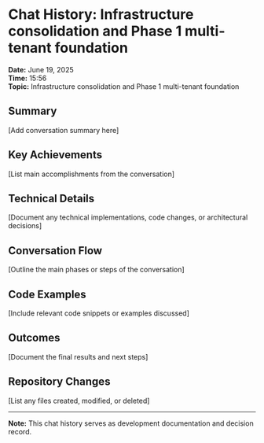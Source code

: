 ﻿# Chat History: Infrastructure consolidation and Phase 1 multi-tenant foundation

**Date:** June 19, 2025  
**Time:** 15:56  
**Topic:** Infrastructure consolidation and Phase 1 multi-tenant foundation

## Summary

[Add conversation summary here]

## Key Achievements

[List main accomplishments from the conversation]

## Technical Details

[Document any technical implementations, code changes, or architectural decisions]

## Conversation Flow

[Outline the main phases or steps of the conversation]

## Code Examples

[Include relevant code snippets or examples discussed]

## Outcomes

[Document the final results and next steps]

## Repository Changes

[List any files created, modified, or deleted]

---

**Note:** This chat history serves as development documentation and decision record.
